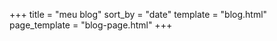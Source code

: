 +++
title = "meu blog"
sort_by = "date"
template = "blog.html"
page_template = "blog-page.html"
+++
